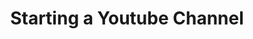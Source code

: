 ---
layout: course
title: Starting a Youtube Channel
educator: Kitty Peters
image: /assets/images/courses/starting-youtube-channel.jpg
course_url: https://www.mzed.com/courses/starting-youtube-channel
description: Learn to launch and grow a successful YouTube channel, from choosing your niche to setting up your studio and monetizing your content.
lessons: 10
runtime: 2h 30m
position: 30
topics: audio, editing, filmmaking, lighting, producing, visual-storytelling
show_stats: true
show_pricing: true
--- 